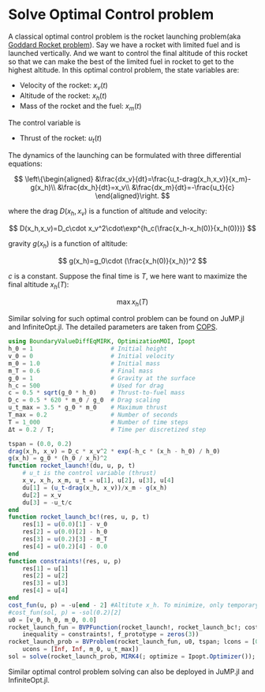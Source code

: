 # Solve Optimal Control problem

A classical optimal control problem is the rocket launching problem(aka [Goddard Rocket problem](https://en.wikipedia.org/wiki/Goddard_problem)). Say we have a rocket with limited fuel and is launched vertically. And we want to control the final altitude of this rocket so that we can make the best of the limited fuel in rocket to get to the highest altitude. In this optimal control problem, the state variables are:

  - Velocity of the rocket: $x_v(t)$
  - Altitude of the rocket: $x_h(t)$
  - Mass of the rocket and the fuel: $x_m(t)$

The control variable is

  - Thrust of the rocket: $u_t(t)$

The dynamics of the launching can be formulated with three differential equations:

$$
\left\{\begin{aligned}
&\frac{dx_v}{dt}=\frac{u_t-drag(x_h,x_v)}{x_m}-g(x_h)\\
&\frac{dx_h}{dt}=x_v\\
&\frac{dx_m}{dt}=-\frac{u_t}{c}
\end{aligned}\right.
$$

where the drag $D(x_h,x_v)$ is a function of altitude and velocity:

$$
D(x_h,x_v)=D_c\cdot x_v^2\cdot\exp^{h_c(\frac{x_h-x_h(0)}{x_h(0)})}
$$

gravity $g(x_h)$ is a function of altitude:

$$
g(x_h)=g_0\cdot (\frac{x_h(0)}{x_h})^2
$$

$c$ is a constant. Suppose the final time is $T$, we here want to maximize the final altitude $x_h(T)$:

$$
\max x_h(T)
$$

Similar solving for such optimal control problem can be found on JuMP.jl and InfiniteOpt.jl. The detailed parameters are taken from [COPS](https://www.mcs.anl.gov/%7Emore/cops/cops3.pdf).

```julia
using BoundaryValueDiffEqMIRK, OptimizationMOI, Ipopt
h_0 = 1                      # Initial height
v_0 = 0                      # Initial velocity
m_0 = 1.0                    # Initial mass
m_T = 0.6                    # Final mass
g_0 = 1                      # Gravity at the surface
h_c = 500                    # Used for drag
c = 0.5 * sqrt(g_0 * h_0)    # Thrust-to-fuel mass
D_c = 0.5 * 620 * m_0 / g_0  # Drag scaling
u_t_max = 3.5 * g_0 * m_0    # Maximum thrust
T_max = 0.2                  # Number of seconds
T = 1_000                    # Number of time steps
Δt = 0.2 / T;                # Time per discretized step

tspan = (0.0, 0.2)
drag(x_h, x_v) = D_c * x_v^2 * exp(-h_c * (x_h - h_0) / h_0)
g(x_h) = g_0 * (h_0 / x_h)^2
function rocket_launch!(du, u, p, t)
    # u_t is the control variable (thrust)
    x_v, x_h, x_m, u_t = u[1], u[2], u[3], u[4]
    du[1] = (u_t-drag(x_h, x_v))/x_m - g(x_h)
    du[2] = x_v
    du[3] = -u_t/c
end
function rocket_launch_bc!(res, u, p, t)
    res[1] = u(0.0)[1] - v_0
    res[2] = u(0.0)[2] - h_0
    res[3] = u(0.2)[3] - m_T
    res[4] = u(0.2)[4] - 0.0
end
function constraints!(res, u, p)
    res[1] = u[1]
    res[2] = u[2]
    res[3] = u[3]
    res[4] = u[4]
end
cost_fun(u, p) = -u[end - 2] #Altitute x_h. To minimize, only temporary, need to use temporary solution interpolation here similar to what we do in boundary condition evaluations.
#cost_fun(sol, p) = -sol(0.2)[2]
u0 = [v_0, h_0, m_0, 0.0]
rocket_launch_fun = BVPFunction(rocket_launch!, rocket_launch_bc!; cost = cost_fun,
    inequality = constraints!, f_prototype = zeros(3))
rocket_launch_prob = BVProblem(rocket_launch_fun, u0, tspan; lcons = [0.0, h_0, m_T, 0.0],
    ucons = [Inf, Inf, m_0, u_t_max])
sol = solve(rocket_launch_prob, MIRK4(; optimize = Ipopt.Optimizer()); dt = 0.002)
```

Similar optimal control problem solving can also be deployed in JuMP.jl and InfiniteOpt.jl.
